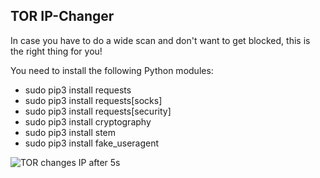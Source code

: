 ## TOR IP-Changer

In case you have to do a wide scan and don't want to get blocked, this is the right thing for you!


You need to install the following Python modules:

- sudo pip3 install requests
- sudo pip3 install requests[socks]
- sudo pip3 install requests[security]
- sudo pip3 install cryptography
- sudo pip3 install stem
- sudo pip3 install fake_useragent

![TOR changes IP after 5s](https://raw.githubusercontent.com/drgreenthumb93/tor_ip_changer/main/ip_changer1.png)
